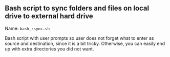 ## Bash script to sync folders and files on local drive to external hard drive

Name: ```bash_rsync.sh```

Bash script with user prompts so user does not forget what to enter as source 
and destination, since it is a bit tricky. Otherwise, you can easily end up 
with extra directories you did not want.
